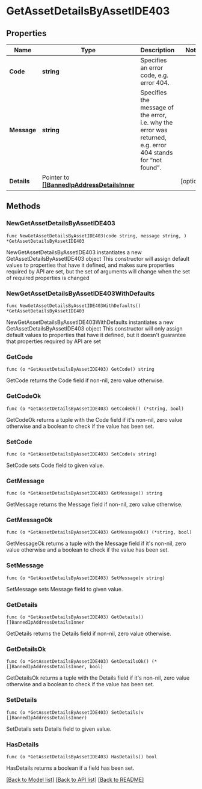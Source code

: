 # GetAssetDetailsByAssetIDE403

## Properties

Name | Type | Description | Notes
------------ | ------------- | ------------- | -------------
**Code** | **string** | Specifies an error code, e.g. error 404. | 
**Message** | **string** | Specifies the message of the error, i.e. why the error was returned, e.g. error 404 stands for “not found”. | 
**Details** | Pointer to [**[]BannedIpAddressDetailsInner**](BannedIpAddressDetailsInner.md) |  | [optional] 

## Methods

### NewGetAssetDetailsByAssetIDE403

`func NewGetAssetDetailsByAssetIDE403(code string, message string, ) *GetAssetDetailsByAssetIDE403`

NewGetAssetDetailsByAssetIDE403 instantiates a new GetAssetDetailsByAssetIDE403 object
This constructor will assign default values to properties that have it defined,
and makes sure properties required by API are set, but the set of arguments
will change when the set of required properties is changed

### NewGetAssetDetailsByAssetIDE403WithDefaults

`func NewGetAssetDetailsByAssetIDE403WithDefaults() *GetAssetDetailsByAssetIDE403`

NewGetAssetDetailsByAssetIDE403WithDefaults instantiates a new GetAssetDetailsByAssetIDE403 object
This constructor will only assign default values to properties that have it defined,
but it doesn't guarantee that properties required by API are set

### GetCode

`func (o *GetAssetDetailsByAssetIDE403) GetCode() string`

GetCode returns the Code field if non-nil, zero value otherwise.

### GetCodeOk

`func (o *GetAssetDetailsByAssetIDE403) GetCodeOk() (*string, bool)`

GetCodeOk returns a tuple with the Code field if it's non-nil, zero value otherwise
and a boolean to check if the value has been set.

### SetCode

`func (o *GetAssetDetailsByAssetIDE403) SetCode(v string)`

SetCode sets Code field to given value.


### GetMessage

`func (o *GetAssetDetailsByAssetIDE403) GetMessage() string`

GetMessage returns the Message field if non-nil, zero value otherwise.

### GetMessageOk

`func (o *GetAssetDetailsByAssetIDE403) GetMessageOk() (*string, bool)`

GetMessageOk returns a tuple with the Message field if it's non-nil, zero value otherwise
and a boolean to check if the value has been set.

### SetMessage

`func (o *GetAssetDetailsByAssetIDE403) SetMessage(v string)`

SetMessage sets Message field to given value.


### GetDetails

`func (o *GetAssetDetailsByAssetIDE403) GetDetails() []BannedIpAddressDetailsInner`

GetDetails returns the Details field if non-nil, zero value otherwise.

### GetDetailsOk

`func (o *GetAssetDetailsByAssetIDE403) GetDetailsOk() (*[]BannedIpAddressDetailsInner, bool)`

GetDetailsOk returns a tuple with the Details field if it's non-nil, zero value otherwise
and a boolean to check if the value has been set.

### SetDetails

`func (o *GetAssetDetailsByAssetIDE403) SetDetails(v []BannedIpAddressDetailsInner)`

SetDetails sets Details field to given value.

### HasDetails

`func (o *GetAssetDetailsByAssetIDE403) HasDetails() bool`

HasDetails returns a boolean if a field has been set.


[[Back to Model list]](../README.md#documentation-for-models) [[Back to API list]](../README.md#documentation-for-api-endpoints) [[Back to README]](../README.md)


